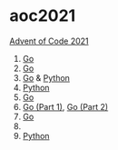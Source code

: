 # aoc2021

[Advent of Code 2021](https://adventofcode.com/2021)

1. [Go](https://github.com/alex-schaaf/adventofcode2021/blob/main/day01/main.go)
2. [Go](https://github.com/alex-schaaf/adventofcode2021/blob/main/day02/main.go)
3. [Go](https://github.com/alex-schaaf/adventofcode2021/blob/main/day03/main.go) & [Python](https://github.com/alex-schaaf/adventofcode2021/blob/main/day03/main.py)
4. [Python](https://github.com/alex-schaaf/adventofcode2021/blob/main/day04/main.py)
5. [Go](https://github.com/alex-schaaf/adventofcode2021/blob/main/day05/main.go)
6. [Go (Part 1)](https://github.com/alex-schaaf/adventofcode2021/blob/main/day06/main.go), [Go (Part 2)](https://github.com/alex-schaaf/adventofcode2021/blob/main/day06/main2.go)
7. [Go](https://github.com/alex-schaaf/adventofcode2021/blob/main/day07/main.go)
8.
9. [Python](https://github.com/alex-schaaf/adventofcode2021/blob/main/day09/main.py)
